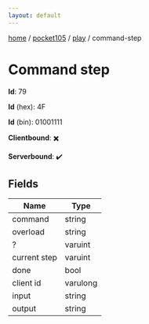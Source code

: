 ```yaml
---
layout: default
---
```


[home](/)  /  [pocket105](/protocol/pocket105)  /  [play](/protocol/pocket105/play)  /  command-step

# Command step

**Id**: 79

**Id** (hex): 4F

**Id** (bin): 01001111

**Clientbound**: ✖️

**Serverbound**: ✔️

## Fields

Name | Type
---|---
command | string
overload | string
? | varuint
current step | varuint
done | bool
client id | varulong
input | string
output | string
